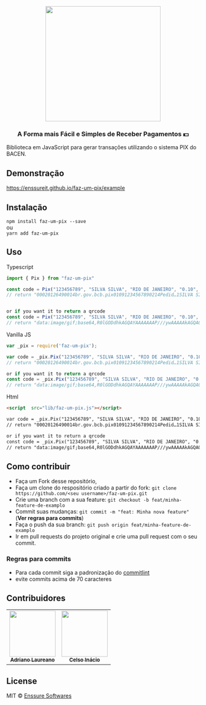 
<p align="center">
  <img src="https://user-images.githubusercontent.com/36384130/99895780-c6e43e80-2c68-11eb-80f1-b1717a97c75a.png" width="300">
</p>

<h3 align="center">
   A Forma mais Fácil e Simples de Receber Pagamentos 💵
</h3>

Biblioteca em JavaScript para gerar transações utilizando o sistema PIX do BACEN.

## Demonstração
https://enssureit.github.io/faz-um-pix/example

## Instalação
`npm install faz-um-pix --save`
<br />ou<br />
`yarn add faz-um-pix`

## Uso
Typescript
```typescript
import { Pix } from "faz-um-pix"

const code = Pix("123456789", "SILVA SILVA", "RIO DE JANEIRO", "0.10", "Pedido #123456");
// return "00020126490014br.gov.bcb.pix01091234567890214Pedid…1SILVA SILVA6014RIO DE JANEIRO62070503***6304E92D"


or if you want it to return a qrcode
const code = Pix("123456789", "SILVA SILVA", "RIO DE JANEIRO", "0.10", "Pedido #123456", true);
// return "data:image/gif;base64,R0lGODdhkAGQAYAAAAAAAP///ywAAAAAkAGQAQAC/4yPqcvtD6OctNqLs968+w+G4kiW5omm6sq27gvH8kzX9o3n+s4z..."
```
Vanilla JS
```js
var _pix = require('faz-um-pix');

var code = _pix.Pix("123456789", "SILVA SILVA", "RIO DE JANEIRO", "0.10", "Pedido #123456");
// return "00020126490014br.gov.bcb.pix01091234567890214Pedid…1SILVA SILVA6014RIO DE JANEIRO62070503***6304E92D"

or if you want it to return a qrcode
const code = _pix.Pix("123456789", "SILVA SILVA", "RIO DE JANEIRO", "0.10", "Pedido #123456", true);
// return "data:image/gif;base64,R0lGODdhkAGQAYAAAAAAAP///ywAAAAAkAGQAQAC/4yPqcvtD6OctNqLs968+w+G4kiW5omm6sq27gvH8kzX9o3n+s4z..."
```

Html
```html
<script  src="lib/faz-um-pix.js"></script>

var code = _pix.Pix("123456789", "SILVA SILVA", "RIO DE JANEIRO", "0.10", "Pedido #123456");
// return "00020126490014br.gov.bcb.pix01091234567890214Pedid…1SILVA SILVA6014RIO DE JANEIRO62070503***6304E92D"

or if you want it to return a qrcode
const code = _pix.Pix("123456789", "SILVA SILVA", "RIO DE JANEIRO", "0.10", "Pedido #123456", true);
// return "data:image/gif;base64,R0lGODdhkAGQAYAAAAAAAP///ywAAAAAkAGQAQAC/4yPqcvtD6OctNqLs968+w+G4kiW5omm6sq27gvH8kzX9o3n+s4z..."
```




## Como contribuir
- Faça um Fork desse repositório,
- Faça um clone do respositório criado a partir do fork: `git clone https://github.com/<seu username>/faz-um-pix.git`
- Crie uma branch com a sua feature: `git checkout -b feat/minha-feature-de-examplo`
- Commit suas mudanças: `git commit -m "feat: Minha nova feature"` (**Ver regras para commits**)
- Faça o push da sua branch: `git push origin feat/minha-feature-de-examplo`
- Ir em pull requests do projeto original e crie uma pull request com o seu commit.

### Regras para commits
- Para cada commit siga a padronização do [commitlint](https://github.com/conventional-changelog/commitlint/#what-is-commitlint)
- evite commits acima de 70 caracteres


## Contribuidores
<table>
  <tr>
    <td align="center">
      <a href="https://github.com/sl4ureano">
        <img src="https://avatars0.githubusercontent.com/u/36384130?s=460&u=0517714a415420b28e629cafb664d132945513ae&v=4" width="120px;" alt=""/>
        <br />
        <sub>
          <b>Adriano Laureano</b>
        </sub>
      </a>
    </td>
    <td align="center">
      <a href="https://github.com/ceelsoin">
        <img src="https://avatars2.githubusercontent.com/u/4915296?s=460&u=704524aba7f9120a17d1833f83b14a9a934814c9&v=4" width="120px;" alt=""/>
        <br />
        <sub>
          <b>Celso Inácio</b>
        </sub>
      </a>
    </td>
  </tr>
</table>

## License

MIT © <a href="https://github.com/EnssureIT">Enssure Softwares</a>
